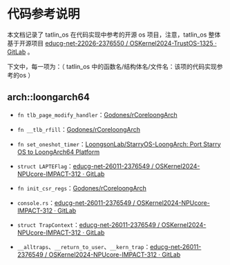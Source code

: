 # 代码参考说明

本文档记录了 tatlin_os 在代码实现中参考的开源 os 项目，注意，tatlin_os 整体基于开源项目 [educg-net-22026-2376550 / OSKernel2024-TrustOS-1325 · GitLab](https://gitlab.eduxiji.net/educg-group-22026-2376550/T202410487992457-1325) 。

下文中，每一项为：（ tatlin_os 中的函数名/结构体名/文件名：该项的代码实现参考的os ）

## arch::loongarch64

- `fn tlb_page_modify_handler`：[Godones/rCoreloongArch](https://github.com/Godones/rCoreloongArch)

- `fn __tlb_rfill`：[Godones/rCoreloongArch](https://github.com/Godones/rCoreloongArch)

- `fn set_oneshot_timer`：[LoongsonLab/StarryOS-LoongArch: Port Starry OS to LoongArch64 Platform](https://github.com/LoongsonLab/StarryOS-LoongArch)
- `struct LAPTEFlag`：[educg-net-26011-2376549 / OSKernel2024-NPUcore-IMPACT-312 · GitLab](https://gitlab.eduxiji.net/educg-group-26011-2376549/T202410699992496-312)
- `fn init_csr_regs`：[Godones/rCoreloongArch](https://github.com/Godones/rCoreloongArch)
- `console.rs`：[educg-net-26011-2376549 / OSKernel2024-NPUcore-IMPACT-312 · GitLab](https://gitlab.eduxiji.net/educg-group-26011-2376549/T202410699992496-312)
- `struct TrapContext`：[educg-net-26011-2376549 / OSKernel2024-NPUcore-IMPACT-312 · GitLab](https://gitlab.eduxiji.net/educg-group-26011-2376549/T202410699992496-312)
- `__alltraps`、`__return_to_user`、`__kern_trap`：[educg-net-26011-2376549 / OSKernel2024-NPUcore-IMPACT-312 · GitLab](https://gitlab.eduxiji.net/educg-group-26011-2376549/T202410699992496-312)

